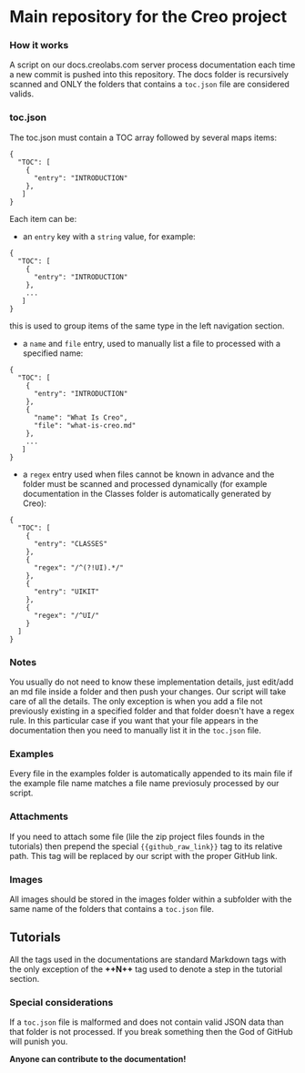 #  Main repository for the Creo project

### How it works
A script on our docs.creolabs.com server process documentation each time a new commit is pushed into this repository.
The docs folder is recursively scanned and ONLY the folders that contains a `toc.json` file are considered valids.

### toc.json
The toc.json must contain a TOC array followed by several maps items:
```
{
  "TOC": [
    {
      "entry": "INTRODUCTION"
    },
   ]
}
```

Each item can be:
* an `entry` key with a `string` value, for example:
```
{
  "TOC": [
    {
      "entry": "INTRODUCTION"
    },
    ...
   ]
}
```
this is used to group items of the same type in the left navigation section.
* a `name` and `file` entry, used to manually list a file to processed with a specified name:
```
{
  "TOC": [
    {
      "entry": "INTRODUCTION"
    },
    {
      "name": "What Is Creo",
      "file": "what-is-creo.md"
    },
    ...
   ]
}
```
* a `regex` entry used when files cannot be known in advance and the folder must be scanned and processed dynamically (for example documentation in the Classes folder is automatically generated by Creo):
```
{
  "TOC": [
    {
      "entry": "CLASSES"
    },
    {
      "regex": "/^(?!UI).*/"
    },
    {
      "entry": "UIKIT"
    },
    {
      "regex": "/^UI/"
    }
  ]
}
```

### Notes
You usually do not need to know these implementation details, just edit/add an md file inside a folder and then push your changes. Our script will take care of all the details. The only exception is when you add a file not previously existing in a specified folder and that folder doesn't have a regex rule. In this particular case if you want that your file appears in the documentation then you need to manually list it in the `toc.json` file.

### Examples
Every file in the examples folder is automatically appended to its main file if the example file name matches a file name previosuly processed by our script.

### Attachments
If you need to attach some file (lile the zip project files founds in the tutorials) then prepend the special `{{github_raw_link}}` tag to its relative path. This tag will be replaced by our script with the proper GitHub link.

### Images
All images should be stored in the images folder within a subfolder with the same name of the folders that contains a `toc.json` file.

## Tutorials
All the tags used in the documentations are standard Markdown tags with the only exception of the **++N++** tag used to denote a step in the tutorial section.

### Special considerations
If a ```toc.json``` file is malformed and does not contain valid JSON data than that folder is not processed. If you break something then the God of GitHub will punish you.

**Anyone can contribute to the documentation!**
